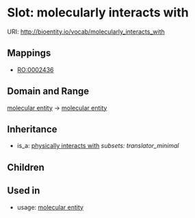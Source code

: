 # Slot: molecularly interacts with




URI: http://bioentity.io/vocab/molecularly_interacts_with
## Mappings

 * [RO:0002436](http://purl.obolibrary.org/obo/RO_0002436)
## Domain and Range

[molecular entity](MolecularEntity.md) -> [molecular entity](MolecularEntity.md)
## Inheritance

 *  is_a: [physically interacts with](physically_interacts_with.md) *subsets: translator_minimal*
## Children

## Used in

 *  usage: [molecular entity](MolecularEntity.md)
